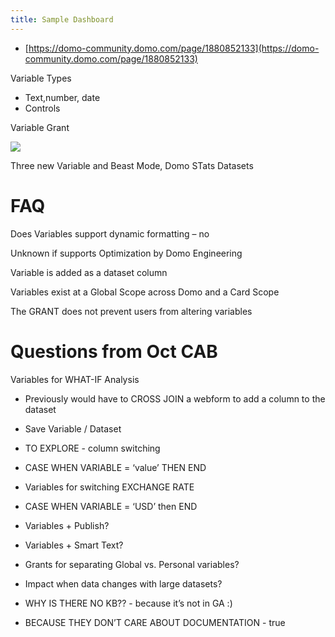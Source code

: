 ```yaml
---
title: Sample Dashboard
---
```


- [https://domo-community.domo.com/page/1880852133](https://domo-community.domo.com/page/1880852133)

Variable Types

- Text,number, date
- Controls

Variable Grant

![](https://lh6.googleusercontent.com/o3j1gyjLi0pbF1mZ0ZyxgWDzMD95Y36ChSrmksDlh93exTuy3m_PHGInYxKB4vBlHRhoiVsD0CK5av3aBV9Z3EXmlx9DBRV_V01s82vp3hBLuZIoxVIYc3AuXY9KqiBYVio3iE62gWH47rJIC3Mlx68)

Three new Variable and Beast Mode, Domo STats Datasets

# FAQ

Does Variables support dynamic formatting – no

Unknown if supports Optimization by Domo Engineering

Variable is added as a dataset column

Variables exist at a Global Scope across Domo and a Card Scope

The GRANT does not prevent users from altering variables

# Questions from Oct CAB

Variables for WHAT-IF Analysis

- Previously would have to CROSS JOIN a webform to add a column to the dataset
- Save Variable / Dataset
- TO EXPLORE - column switching

- CASE WHEN VARIABLE = ‘value’ THEN <column name> END

- Variables for switching EXCHANGE RATE

- CASE WHEN VARIABLE = ‘USD’ then <usd exchange rate> END

- Variables + Publish?
- Variables + Smart Text?
- Grants for separating Global vs. Personal variables?
- Impact when data changes with large datasets?
- WHY IS THERE NO KB?? - because it’s not in GA :)

- BECAUSE THEY DON’T CARE ABOUT DOCUMENTATION - true
